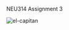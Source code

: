 NEU314
Assignment 3

![el-capitan](https://user-images.githubusercontent.com/56043343/66014372-b2f5e000-e49c-11e9-9ba6-1dc22de21ed8.png)
